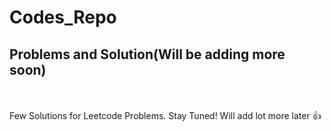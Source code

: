 # Codes_Repo
<h2>Problems and Solution(Will be adding more soon) </h2>
<br><br>
Few Solutions for Leetcode Problems. Stay Tuned! Will add lot more later 👍 
